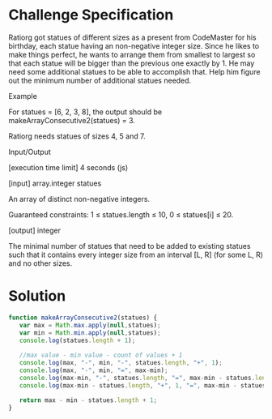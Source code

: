 # Challenge Specification
Ratiorg got statues of different sizes as a present from CodeMaster for his birthday, each statue having an non-negative integer size. Since he likes to make things perfect, he wants to arrange them from smallest to largest so that each statue will be bigger than the previous one exactly by 1. He may need some additional statues to be able to accomplish that. Help him figure out the minimum number of additional statues needed.

Example

For statues = [6, 2, 3, 8], the output should be
makeArrayConsecutive2(statues) = 3.

Ratiorg needs statues of sizes 4, 5 and 7.

Input/Output

[execution time limit] 4 seconds (js)

[input] array.integer statues

An array of distinct non-negative integers.

Guaranteed constraints:
1 ≤ statues.length ≤ 10,
0 ≤ statues[i] ≤ 20.

[output] integer

The minimal number of statues that need to be added to existing statues such that it contains every integer size from an interval [L, R] (for some L, R) and no other sizes.

# Solution
```javascript
function makeArrayConsecutive2(statues) {
   var max = Math.max.apply(null,statues); 
   var min = Math.min.apply(null,statues);
   console.log(statues.length + 1);
   
   //max value - min value - count of values + 1
   console.log(max, "-", min, "-", statues.length, "+", 1);
   console.log(max, "-", min, "=", max-min);
   console.log(max-min, "-", statues.length, "=", max-min - statues.length);
   console.log(max-min - statues.length, "+", 1, "=", max-min - statues.length + 1);

   return max - min - statues.length + 1;
}

```